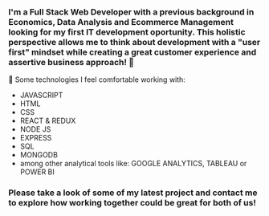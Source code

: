 ### I'm a Full Stack Web Developer with a previous background in Economics, Data Analysis and Ecommerce Management looking for my first IT development oportunity. This holistic perspective allows me to think about development with a "user first" mindset while creating a great customer experience and assertive business approach!  👋

🔭 Some technologies I feel comfortable working with:
- JAVASCRIPT
- HTML
- CSS
- REACT & REDUX
- NODE JS
- EXPRESS
- SQL
- MONGODB
- among other analytical tools like: GOOGLE ANALYTICS, TABLEAU or POWER BI

### Please take a look of some of my latest project and contact me to explore how  working together could be great for both of us! 


<!--
**andres-mps/andres-mps** is a ✨ _special_ ✨ repository because its `README.md` (this file) appears on your GitHub profile.

Here are some ideas to get you started:

- 🔭 I’m currently working on ...
- 🌱 I’m currently learning ...
- 👯 I’m looking to collaborate on ...
- 🤔 I’m looking for help with ...
- 💬 Ask me about ...
- 📫 How to reach me: ...
- 😄 Pronouns: ...
- ⚡ Fun fact: ...
-->
